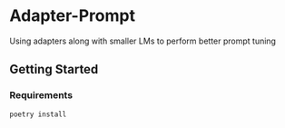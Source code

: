 Adapter-Prompt
==============================

Using adapters along with smaller LMs to perform better prompt tuning


<!-- <p align="center">
<img src=""  />
</p>


Project Organization
------------
```
├── api
│   ├── app.py
│   ├── config
│   │   └── config.py
│   ├── resources
│   ├── static
│   └── templates
│   
├── checkpoints
│   
├── data
│   ├── processed
│   └── raw
│   
├── docs
│   ├── Analysis.md
│   └── Requirements.md
│   
├── notebooks
│ 
├── Adapter-Prompt
│   ├── config
│   │   └── config.py
│   ├── data
│   │   └── make_dataset.py
│   ├── dispatcher
│   ├── features
│   │   ├── build_features.py
│   ├── models
│   │   ├── test_model.py
│   │   └── train_model.py
│   ├── utils
│   ├── visualisation
│   |   └── visualisation.py
│   └── main.py
│ 
├── Dockerfile
│ 
├── run.sh
├── logs
├── references
├── requirements.txt
├── README.md
├── LICENSE
└── tests
    └── test_environment.py
```
-------- -->


## Getting Started

### Requirements

```
poetry install
```

<!-- ### Download the dataset

The following command will download the dataset from the URL given in `src/config/config.py` file .

```
python -m Adapter-Prompt.data.make_dataset
```

### Run

```
python -m Adapter-Prompt.main
```
OR

```
./run.sh
```

### Test

```
python -m tests.test_environment
```


### To-do List

- [ ] Download dataset
- [ ] Pre-process data
- [ ] Train model
- [ ] Test model
- [ ] Main Pipeline

------------------------------- -->
